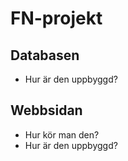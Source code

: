 # FN-projekt
## Databasen
- Hur är den uppbyggd?

## Webbsidan
- Hur kör man den?
- Hur är den uppbyggd?
